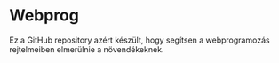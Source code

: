 # Webprog
Ez a GitHub repository azért készült, hogy segítsen a webprogramozás rejtelmeiben elmerülnie a növendékeknek.